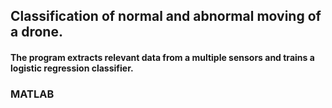 ## Classification of normal and abnormal moving of a drone.

#### The program extracts relevant data from a multiple sensors and trains a logistic regression classifier.

### MATLAB
